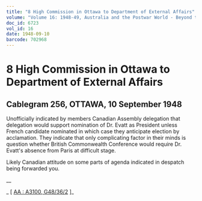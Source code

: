 ```yaml
---
title: "8 High Commission in Ottawa to Department of External Affairs"
volume: "Volume 16: 1948-49, Australia and the Postwar World - Beyond the Region"
doc_id: 6723
vol_id: 16
date: 1948-09-10
barcode: 702968
---
```


# 8 High Commission in Ottawa to Department of External Affairs

## Cablegram 256, OTTAWA, 10 September 1948

Unofficially indicated by members Canadian Assembly delegation that delegation would support nomination of Dr. Evatt as President unless French candidate nominated in which case they anticipate election by acclamation. They indicate that only complicating factor in their minds is question whether British Commonwealth Conference would require Dr. Evatt's absence from Paris at difficult stage.

Likely Canadian attitude on some parts of agenda indicated in despatch being forwarded you.

__

_ [ [AA : A3100, G48/36/2](http://www.naa.gov.au/cgi-bin/Search?O=I&Number=702968) ]_
